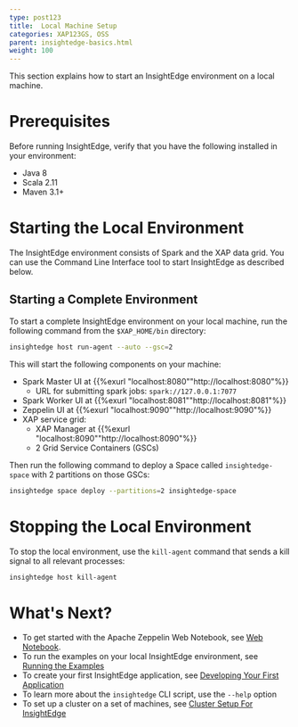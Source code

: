 ```yaml
---
type: post123
title:  Local Machine Setup
categories: XAP123GS, OSS
parent: insightedge-basics.html
weight: 100
---
```


This section explains how to start an InsightEdge environment on a local machine.

# Prerequisites

Before running InsightEdge, verify that you have the following installed in your environment:

* Java 8
* Scala 2.11
* Maven 3.1+

# Starting the Local Environment

The InsightEdge environment consists of Spark and the XAP data grid. You can use the Command Line Interface tool to start InsightEdge as described below. 

## Starting a Complete Environment

To start a complete InsightEdge environment on your local machine, run the following command from the `$XAP_HOME/bin` directory:

```bash
insightedge host run-agent --auto --gsc=2
```

This will start the following components on your machine:

* Spark Master UI at {{%exurl "localhost:8080""http://localhost:8080"%}}
   * URL for submitting spark jobs: `spark://127.0.0.1:7077`
* Spark Worker UI at {{%exurl "localhost:8081""http://localhost:8081"%}}
* Zeppelin UI at {{%exurl "localhost:9090""http://localhost:9090"%}}
* XAP service grid:
    * XAP Manager at {{%exurl "localhost:8090""http://localhost:8090"%}}
	* 2 Grid Service Containers (GSCs)
	
Then run the following command to deploy a Space called `insightedge-space` with 2 partitions on those GSCs:

```bash
insightedge space deploy --partitions=2 insightedge-space
```

# Stopping the Local Environment

To stop the local environment, use the `kill-agent` command that sends a kill signal to all relevant processes:

```bash
insightedge host kill-agent
```

# What's Next?

* To get started with the Apache Zeppelin Web Notebook, see [Web Notebook](insightedge-zeppelin.html).
* To run the examples on your local InsightEdge environment, see [Running the Examples](insightedge-examples.html)
* To create your first InsightEdge application, see [Developing Your First Application](insightedge-first-app.html)
* To learn more about the `insightedge` CLI script, use the `--help` option
* To set up a cluster on a set of machines, see [Cluster Setup For InsightEdge](../admin/admin-ie-cluster_setup.html)
